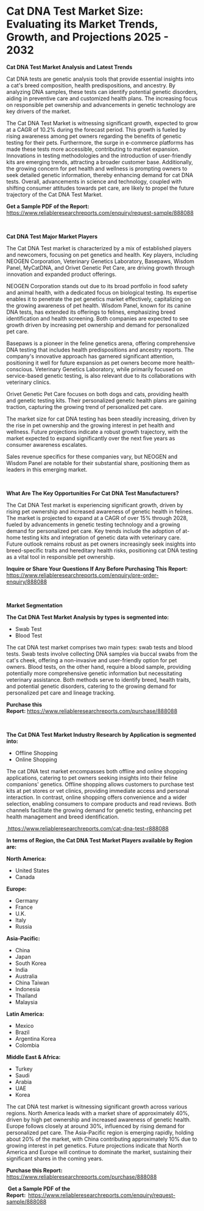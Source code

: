 <p><h1>Cat DNA Test Market Size: Evaluating its Market Trends, Growth, and Projections 2025 - 2032</h1></p><p><strong>Cat DNA Test Market Analysis and Latest Trends</strong></p>
<p><p>Cat DNA tests are genetic analysis tools that provide essential insights into a cat's breed composition, health predispositions, and ancestry. By analyzing DNA samples, these tests can identify potential genetic disorders, aiding in preventive care and customized health plans. The increasing focus on responsible pet ownership and advancements in genetic technology are key drivers of the market.</p><p>The Cat DNA Test Market is witnessing significant growth, expected to grow at a CAGR of 10.2% during the forecast period. This growth is fueled by rising awareness among pet owners regarding the benefits of genetic testing for their pets. Furthermore, the surge in e-commerce platforms has made these tests more accessible, contributing to market expansion. Innovations in testing methodologies and the introduction of user-friendly kits are emerging trends, attracting a broader customer base. Additionally, the growing concern for pet health and wellness is prompting owners to seek detailed genetic information, thereby enhancing demand for cat DNA tests. Overall, advancements in science and technology, coupled with shifting consumer attitudes towards pet care, are likely to propel the future trajectory of the Cat DNA Test Market.</p></p>
<p><strong>Get a Sample PDF of the Report:&nbsp;</strong> <a href="https://www.reliableresearchreports.com/enquiry/request-sample/888088?utm_campaign=2487&utm_medium=2&utm_source=Github&utm_content=ia&utm_term=17042025&utm_id=cat-dna-test">https://www.reliableresearchreports.com/enquiry/request-sample/888088</a></p>
<p>&nbsp;</p>
<p><strong>Cat DNA Test Major Market Players</strong></p>
<p><p>The Cat DNA Test market is characterized by a mix of established players and newcomers, focusing on pet genetics and health. Key players, including NEOGEN Corporation, Veterinary Genetics Laboratory, Basepaws, Wisdom Panel, MyCatDNA, and Orivet Genetic Pet Care, are driving growth through innovation and expanded product offerings.</p><p>NEOGEN Corporation stands out due to its broad portfolio in food safety and animal health, with a dedicated focus on biological testing. Its expertise enables it to penetrate the pet genetics market effectively, capitalizing on the growing awareness of pet health. Wisdom Panel, known for its canine DNA tests, has extended its offerings to felines, emphasizing breed identification and health screening. Both companies are expected to see growth driven by increasing pet ownership and demand for personalized pet care.</p><p>Basepaws is a pioneer in the feline genetics arena, offering comprehensive DNA testing that includes health predispositions and ancestry reports. The company's innovative approach has garnered significant attention, positioning it well for future expansion as pet owners become more health-conscious. Veterinary Genetics Laboratory, while primarily focused on service-based genetic testing, is also relevant due to its collaborations with veterinary clinics.</p><p>Orivet Genetic Pet Care focuses on both dogs and cats, providing health and genetic testing kits. Their personalized genetic health plans are gaining traction, capturing the growing trend of personalized pet care.</p><p>The market size for cat DNA testing has been steadily increasing, driven by the rise in pet ownership and the growing interest in pet health and wellness. Future projections indicate a robust growth trajectory, with the market expected to expand significantly over the next five years as consumer awareness escalates.</p><p>Sales revenue specifics for these companies vary, but NEOGEN and Wisdom Panel are notable for their substantial share, positioning them as leaders in this emerging market.</p></p>
<p>&nbsp;</p>
<p><strong>What Are The Key Opportunities For Cat DNA Test Manufacturers?</strong></p>
<p><p>The Cat DNA Test market is experiencing significant growth, driven by rising pet ownership and increased awareness of genetic health in felines. The market is projected to expand at a CAGR of over 15% through 2028, fueled by advancements in genetic testing technology and a growing demand for personalized pet care. Key trends include the adoption of at-home testing kits and integration of genetic data with veterinary care. Future outlook remains robust as pet owners increasingly seek insights into breed-specific traits and hereditary health risks, positioning cat DNA testing as a vital tool in responsible pet ownership.</p></p>
<p><strong>Inquire or Share Your Questions If Any Before Purchasing This Report:</strong> <a href="https://www.reliableresearchreports.com/enquiry/pre-order-enquiry/888088?utm_campaign=2487&utm_medium=2&utm_source=Github&utm_content=ia&utm_term=17042025&utm_id=cat-dna-test">https://www.reliableresearchreports.com/enquiry/pre-order-enquiry/888088</a></p>
<p>&nbsp;</p>
<p><strong>Market Segmentation</strong></p>
<p><strong>The Cat DNA Test Market Analysis by types is segmented into:</strong></p>
<p><ul><li>Swab Test</li><li>Blood Test</li></ul></p>
<p><p>The cat DNA test market comprises two main types: swab tests and blood tests. Swab tests involve collecting DNA samples via buccal swabs from the cat's cheek, offering a non-invasive and user-friendly option for pet owners. Blood tests, on the other hand, require a blood sample, providing potentially more comprehensive genetic information but necessitating veterinary assistance. Both methods serve to identify breed, health traits, and potential genetic disorders, catering to the growing demand for personalized pet care and lineage tracking.</p></p>
<p><strong>Purchase this Report:&nbsp;</strong><a href="https://www.reliableresearchreports.com/purchase/888088?utm_campaign=2487&utm_medium=2&utm_source=Github&utm_content=ia&utm_term=17042025&utm_id=cat-dna-test">https://www.reliableresearchreports.com/purchase/888088</a></p>
<p>&nbsp;</p>
<p><strong>The Cat DNA Test Market Industry Research by Application is segmented into:</strong></p>
<p><ul><li>Offline Shopping</li><li>Online Shopping</li></ul></p>
<p><p>The cat DNA test market encompasses both offline and online shopping applications, catering to pet owners seeking insights into their feline companions' genetics. Offline shopping allows customers to purchase test kits at pet stores or vet clinics, providing immediate access and personal interaction. In contrast, online shopping offers convenience and a wider selection, enabling consumers to compare products and read reviews. Both channels facilitate the growing demand for genetic testing, enhancing pet health management and breed identification.</p></p>
<p><a href="https://www.reliableresearchreports.com/cat-dna-test-r888088?utm_campaign=2487&utm_medium=2&utm_source=Github&utm_content=ia&utm_term=17042025&utm_id=cat-dna-test">&nbsp;https://www.reliableresearchreports.com/cat-dna-test-r888088</a></p>
<p><strong>In terms of Region, the Cat DNA Test Market Players available by Region are:</strong></p>
<p>
    <p> <strong> North America: </strong>
        <ul>
            <li>United States</li>
            <li>Canada</li>
        </ul>
        </p> 
    <p> <strong> Europe: </strong>
        <ul>
            <li>Germany</li>
            <li>France</li>
            <li>U.K.</li>
            <li>Italy</li>
            <li>Russia</li>
        </ul>
        </p> 
    <p> <strong> Asia-Pacific: </strong>
        <ul>
            <li>China</li>
            <li>Japan</li>
            <li>South Korea</li>
            <li>India</li>
            <li>Australia</li>
            <li>China Taiwan</li>
            <li>Indonesia</li>
            <li>Thailand</li>
            <li>Malaysia</li>
        </ul>
        </p> 
    <p> <strong> Latin America: </strong>
        <ul>
            <li>Mexico</li>
            <li>Brazil</li>
            <li>Argentina Korea</li>
            <li>Colombia</li>
        </ul>
        </p> 
    <p> <strong> Middle East & Africa: </strong>
        <ul>
            <li>Turkey</li>
            <li>Saudi</li>
            <li>Arabia</li>
            <li>UAE</li>
            <li>Korea</li>
        </ul>
    </p>
    </p>
<p><p>The cat DNA test market is witnessing significant growth across various regions. North America leads with a market share of approximately 40%, driven by high pet ownership and increased awareness of genetic health. Europe follows closely at around 30%, influenced by rising demand for personalized pet care. The Asia-Pacific region is emerging rapidly, holding about 20% of the market, with China contributing approximately 10% due to growing interest in pet genetics. Future projections indicate that North America and Europe will continue to dominate the market, sustaining their significant shares in the coming years.</p></p>
<p><strong>Purchase this Report: </strong><a href="https://www.reliableresearchreports.com/purchase/888088?utm_campaign=2487&utm_medium=2&utm_source=Github&utm_content=ia&utm_term=17042025&utm_id=cat-dna-test">https://www.reliableresearchreports.com/purchase/888088</a></p>
<p>&nbsp;<strong>Get a Sample PDF of the Report:&nbsp;&nbsp;</strong><a href="https://www.reliableresearchreports.com/enquiry/request-sample/888088?utm_campaign=2487&utm_medium=2&utm_source=Github&utm_content=ia&utm_term=17042025&utm_id=cat-dna-test">https://www.reliableresearchreports.com/enquiry/request-sample/888088</a></p>
<p><strong></strong></p>
<p><p></p><p></p><p></p></p>
